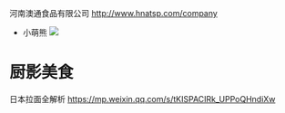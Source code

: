 
河南澳通食品有限公司 http://www.hnatsp.com/company
- 小萌熊 ![](http://www.hnatsp.com/product/8_43)

# 厨影美食

日本拉面全解析 https://mp.weixin.qq.com/s/tKISPACIRk_UPPoQHndiXw
